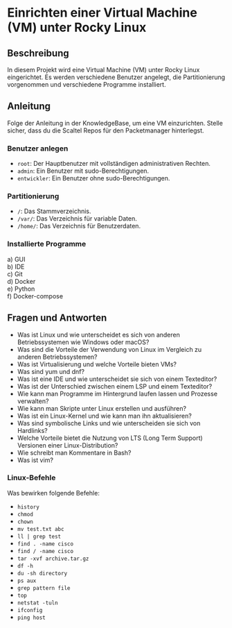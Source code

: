 # Einrichten einer Virtual Machine (VM) unter Rocky Linux

## Beschreibung
In diesem Projekt wird eine Virtual Machine (VM) unter Rocky Linux eingerichtet. Es werden verschiedene Benutzer angelegt, die Partitionierung vorgenommen und verschiedene Programme installiert.

## Anleitung
Folge der Anleitung in der KnowledgeBase, um eine VM einzurichten. Stelle sicher, dass du die Scaltel Repos für den Packetmanager hinterlegst.

### Benutzer anlegen
- `root`: Der Hauptbenutzer mit vollständigen administrativen Rechten.
- `admin`: Ein Benutzer mit sudo-Berechtigungen.
- `entwickler`: Ein Benutzer ohne sudo-Berechtigungen.

### Partitionierung
- `/`: Das Stammverzeichnis.
- `/var/`: Das Verzeichnis für variable Daten.
- `/home/`: Das Verzeichnis für Benutzerdaten.

### Installierte Programme
a) GUI  
b) IDE  
c) Git  
d) Docker  
e) Python  
f) Docker-compose  

## Fragen und Antworten
- Was ist Linux und wie unterscheidet es sich von anderen Betriebssystemen wie Windows oder macOS?
- Was sind die Vorteile der Verwendung von Linux im Vergleich zu anderen Betriebssystemen?
- Was ist Virtualisierung und welche Vorteile bieten VMs?
- Was sind yum und dnf?
- Was ist eine IDE und wie unterscheidet sie sich von einem Texteditor?
- Was ist der Unterschied zwischen einem LSP und einem Texteditor?
- Wie kann man Programme im Hintergrund laufen lassen und Prozesse verwalten?
- Wie kann man Skripte unter Linux erstellen und ausführen?
- Was ist ein Linux-Kernel und wie kann man ihn aktualisieren?
- Was sind symbolische Links und wie unterscheiden sie sich von Hardlinks?
- Welche Vorteile bietet die Nutzung von LTS (Long Term Support) Versionen einer Linux-Distribution?
- Wie schreibt man Kommentare in Bash?
- Was ist vim?

### Linux-Befehle
Was bewirken folgende Befehle:
- `history`
- `chmod`
- `chown`
- `mv test.txt abc`
- `ll | grep test`
- `find . -name cisco`
- `find / -name cisco`
- `tar -xvf archive.tar.gz`
- `df -h`
- `du -sh directory`
- `ps aux`
- `grep pattern file`
- `top`
- `netstat -tuln`
- `ifconfig`
- `ping host`


